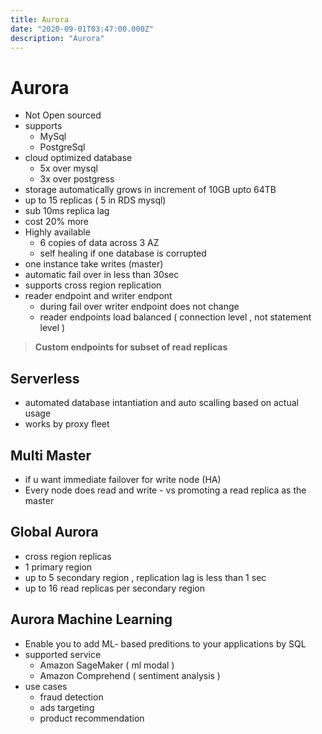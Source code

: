 ```yaml
---
title: Aurora
date: "2020-09-01T03:47:00.000Z"
description: "Aurora"
---
```


# Aurora
- Not Open sourced
- supports
    - MySql
    - PostgreSql
- cloud optimized database 
    - 5x over mysql
    - 3x over postgress
- storage automatically grows in increment of 10GB upto 64TB
- up to 15 replicas ( 5 in RDS mysql)
- sub 10ms replica lag
- cost 20% more
- Highly available
    - 6 copies of data across 3 AZ
    - self healing if one database is corrupted
- one instance take writes (master)
- automatic fail over in less than 30sec
- supports cross region replication
- reader endpoint and writer endpont
    - during fail over writer endpoint does not change
    - reader endpoints load balanced ( connection level , not statement level )



> **Custom endpoints for subset of read replicas**

## Serverless
- automated database intantiation and auto scalling based on actual usage
- works by proxy fleet


## Multi Master
- if u want immediate failover for write node (HA)
- Every node does read and write - vs promoting a read replica as the master

## Global Aurora
- cross region replicas
- 1 primary region
- up to 5 secondary region , replication lag is less than 1 sec
- up to 16 read replicas per secondary region

## Aurora Machine Learning
- Enable you to add ML- based preditions to your applications by SQL
- supported service 
    - Amazon SageMaker ( ml modal )
    - Amazon Comprehend ( sentiment analysis )
- use cases
    - fraud detection
    - ads targeting
    - product recommendation






